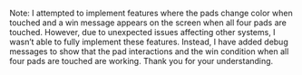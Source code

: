 Note: I attempted to implement features where the pads change color when touched and a win message appears on the screen when all four pads are touched. However, due to unexpected issues affecting other systems, I wasn’t able to fully implement these features. Instead, I have added debug messages to show that the pad interactions and the win condition when all four pads are touched are working. Thank you for your understanding.
